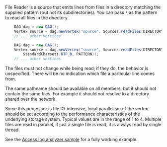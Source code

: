 File Reader is a source that emits lines from files in a 
directory matching the supplied pattern (but not its subdirectories). 
You can pass `*` as the pattern to read all files in the directory.

```java
    DAG dag = new DAG();
    Vertex source = dag.newVertex("source", Sources.readFiles(DIRECTORY));
    // ... other vertices
```

```java
    DAG dag = new DAG();
    Vertex source = dag.newVertex("source", Sources.readFiles(DIRECTORY, 
        StandardCharsets.UTF_8, PATTERN));
    // ... other vertices
```

The files must not change while being read; if they do, 
the behavior is unspecified. There will be no indication 
which file a particular line comes from.

The same pathname should be available on all members, 
but it should not contain the same files. For example 
it should not resolve to a directory shared over the network.

Since this processor is file IO-intensive, local parallelism of the 
vertex should be set according to the performance characteristics of the 
underlying storage system. Typical values are in the range of 1 to 4. 
Multiple files are read in parallel, if just a single file is read, it 
is always read by single thread.

See the [Access log analyzer sample](https://github.com/hazelcast/hazelcast-jet-code-samples/tree/master/batch/access-log-analyzer)
for a fully working example.